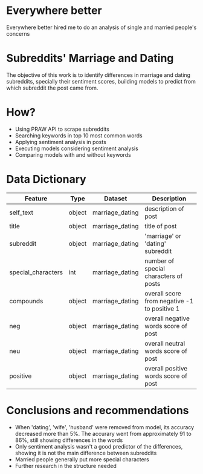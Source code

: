 # Everywhere better
Everywhere better hired me to do an analysis of single and married people's concerns

# Subreddits' Marriage and Dating 

The objective of this work is to identify differences in marriage and dating subreddits, specially their sentiment scores, building models to predict from which subreddit the post came from.

# How?

- Using PRAW API to scrape subreddits
- Searching keywords in top 10 most common words
- Applying sentiment analysis in posts
- Executing models considering sentiment analysis
- Comparing models with and without keywords

# Data Dictionary
|Feature|Type|Dataset|Description|
|---|---|---|---|
|self_text|object|marriage_dating|description of post| 
|title|object|marriage_dating|title of post| 
|subreddit|object|marriage_dating|'marriage' or 'dating' subreddit| 
|special_characters|int|marriage_dating|number of special characters of posts| 
|compounds|object|marriage_dating|overall score from negative -1 to positive 1| 
|neg|object|marriage_dating|overall negative words score of post| 
|neu|object|marriage_dating|overall neutral words score of post| 
|positive|object|marriage_dating|overall positive words score of post| 

# Conclusions and recommendations
- When 'dating', 'wife', 'husband' were removed from model, its accuracy decreased more than 5%. The accurary went from approximately 91 to 86%, still showing differences in the words
- Only sentiment analysis wasn't a good predictor of the differences, showing it is not the main difference between subreddits
- Married people generally put more special characters
- Further research in the structure needed
